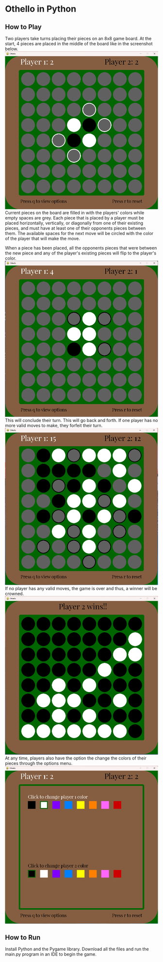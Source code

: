 # Othello in Python
## How to Play
Two players take turns placing their pieces on an 8x8 game board. At the start, 4 pieces are placed in the middle of the board like in the screenshot below.  
![screenshot](SCREENSHOTS/Start_Game.png)  
Current pieces on the board are filled in with the players' colors while empty spaces are grey. Each piece that is placed by a player must be placed horizontally, vertically, or diagonally from one of their existing pieces, and must have at least one
of their opponents pieces between them. The available spaces for the next move will be circled with the color of the player that will make the move.

When a piece has been placed, all the opponents pieces that were between the new piece and any of the player's existing pieces will flip to the
player's color.  
![screenshot](SCREENSHOTS/Move_1.png)  
This will conclude their turn. This will go back and forth. If one player has no more valid moves to make, they forfeit their
turn.
![screenshot](SCREENSHOTS/Mid_Game.png) 
If no player has any valid moves, the game is over and thus, a winner will be crowned.  
![screenshot](SCREENSHOTS/End_Game.png) 
At any time, players also have the option the change the colors of their pieces through the options menu.  
![screenshot](SCREENSHOTS/Options.png) 
## How to Run
Install Python and the Pygame library. Download all the files and run the main.py program in an IDE to begin the game.
